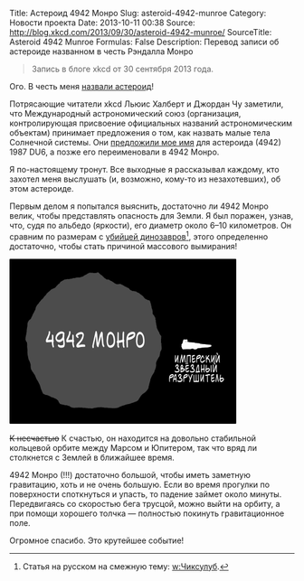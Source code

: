 Title: Астероид 4942 Монро
Slug: asteroid-4942-munroe
Category: Новости проекта
Date: 2013-10-11 00:38
Source: http://blog.xkcd.com/2013/09/30/asteroid-4942-munroe/
SourceTitle: Asteroid 4942 Munroe
Formulas: False
Description: Перевод записи об астероиде названном в честь Рэндалла Монро

> Запись в блоге xkcd от 30 сентября 2013 года.

Ого. В честь меня [назвали астероид][1]!

Потрясающие читатели xkcd Льюис Халберт и Джордан Чу заметили, что Международный астрономический союз (организация, контролирующая присвоение официальных названий астрономическим объектам) принимает предложения о том, как назвать малые тела Солнечной системы. Они [предложили мое имя][2] для астероида (4942) 1987 DU6, а позже его переименовали в 4942 Монро.

Я по-настоящему тронут. Все выходные я рассказывал каждому, кто захотел меня выслушать (и, возможно, кому-то из незахотевших), об этом астероиде.

Первым делом я попытался выяснить, достаточно ли 4942 Монро велик, чтобы представлять опасность для Земли. Я был поражен, узнав, что, судя по альбедо (яркости), его диаметр около 6–10 километров. Он сравним по размерам с [убийцей динозавров][3][^a], этого определенно достаточно, чтобы стать причиной массового вымирания!

[^a]: Статья на русском на смежную тему: [w:Чиксулуб][4].

![](/uploads/static/4942_munroe_ru.png "Я написал Филу Плэйту, что 4942 Монро в 4 или 5 раз больше 165347 Филплэйт.")

<del>К несчастью</del> К счастью, он находится на довольно стабильной кольцевой орбите между Марсом и Юпитером, так что вряд ли столкнется с Землей в ближайшее время.

4942 Монро (!!!) достаточно большой, чтобы иметь заметную гравитацию, хоть и не очень большую. Если во время прогулки по поверхности споткнуться и упасть, то падение займет около минуты. Передвигаясь со скоростью бега трусцой, можно выйти на орбиту, а при помощи хорошего толчка — полностью покинуть гравитационное поле.

Огромное спасибо. Это крутейшее событие!

[1]: http://ssd.jpl.nasa.gov/sbdb.cgi?sstr=4942

[2]: http://mystaceus.tumblr.com/post/62271611253/i-named-a-main-belt-asteroid-after-randall-munroe

[3]: https://en.wikipedia.org/wiki/Chicxulub_impactor

[4]: https://ru.wikipedia.org/wiki/Чиксулуб
